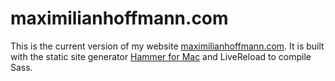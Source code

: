 # maximilianhoffmann.com

This is the current version of my website [maximilianhoffmann.com](http://maximilianhoffmann.com). It is built with the static site generator [Hammer for Mac](http://hammerformac.com) and LiveReload to compile Sass.